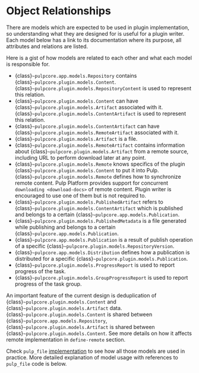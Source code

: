 

# Object Relationships

There are models which are expected to be used in plugin implementation, so understanding what they
are designed for is useful for a plugin writer. Each model below has a link to its documentation
where its purpose, all attributes and relations are listed.

Here is a gist of how models are related to each other and what each model is responsible for.

- {class}`~pulpcore.app.models.Repository` contains {class}`~pulpcore.plugin.models.Content`.
  {class}`~pulpcore.plugin.models.RepositoryContent` is used to represent this relation.
- {class}`~pulpcore.plugin.models.Content` can have {class}`~pulpcore.plugin.models.Artifact`
  associated with it. {class}`~pulpcore.plugin.models.ContentArtifact` is used to represent this
  relation.
- {class}`~pulpcore.plugin.models.ContentArtifact` can have
  {class}`~pulpcore.plugin.models.RemoteArtifact` associated with it.
- {class}`~pulpcore.plugin.models.Artifact` is a file.
- {class}`~pulpcore.plugin.models.RemoteArtifact` contains information about
  {class}`~pulpcore.plugin.models.Artifact` from a remote source, including URL to perform
  download later at any point.
- {class}`~pulpcore.plugin.models.Remote` knows specifics of the plugin
  {class}`~pulpcore.plugin.models.Content` to put it into Pulp.
  {class}`~pulpcore.plugin.models.Remote` defines how to synchronize remote content. Pulp
  Platform provides support for concurrent  `downloading <download-docs>` of remote content.
  Plugin writer is encouraged to use one of them but is not required to.
- {class}`~pulpcore.plugin.models.PublishedArtifact` refers to
  {class}`~pulpcore.plugin.models.ContentArtifact` which is published and belongs to a certain
  {class}`~pulpcore.app.models.Publication`.
- {class}`~pulpcore.plugin.models.PublishedMetadata` is a file generated while publishing and
  belongs to a certain {class}`~pulpcore.app.models.Publication`.
- {class}`~pulpcore.app.models.Publication` is a result of publish operation of a specific
  {class}`~pulpcore.plugin.models.RepositoryVersion`.
- {class}`~pulpcore.app.models.Distribution` defines how a publication is distributed for a specific
  {class}`~pulpcore.plugin.models.Publication`.
- {class}`~pulpcore.plugin.models.ProgressReport` is used to report progress of the task.
- {class}`~pulpcore.plugin.models.GroupProgressReport` is used to report progress of the task group.

An important feature of the current design is deduplication of
{class}`~pulpcore.plugin.models.Content` and {class}`~pulpcore.plugin.models.Artifact` data.
{class}`~pulpcore.plugin.models.Content` is shared between {class}`~pulpcore.app.models.Repository`,
{class}`~pulpcore.plugin.models.Artifact` is shared between
{class}`~pulpcore.plugin.models.Content`.
See more details on how it affects remote implementation in `define-remote` section.

Check `pulp_file` [implementation](https://github.com/pulp/pulp_file/) to see how all
those models are used in practice.
More detailed explanation of model usage with references to `pulp_file` code is below.

